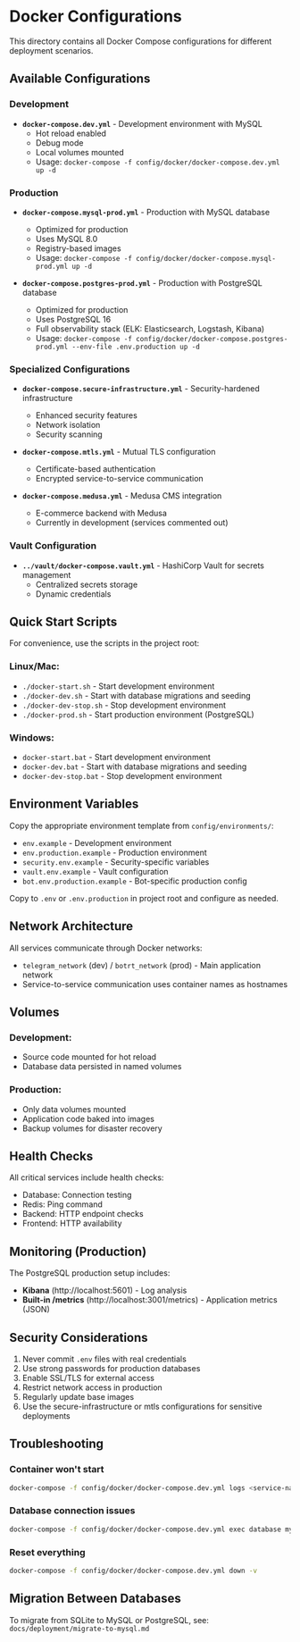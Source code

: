 # Docker Configurations

This directory contains all Docker Compose configurations for different deployment scenarios.

## Available Configurations

### Development

- **`docker-compose.dev.yml`** - Development environment with MySQL
  - Hot reload enabled
  - Debug mode
  - Local volumes mounted
  - Usage: `docker-compose -f config/docker/docker-compose.dev.yml up -d`

### Production

- **`docker-compose.mysql-prod.yml`** - Production with MySQL database
  - Optimized for production
  - Uses MySQL 8.0
  - Registry-based images
  - Usage: `docker-compose -f config/docker/docker-compose.mysql-prod.yml up -d`

- **`docker-compose.postgres-prod.yml`** - Production with PostgreSQL database
  - Optimized for production
  - Uses PostgreSQL 16
  - Full observability stack (ELK: Elasticsearch, Logstash, Kibana)
  - Usage: `docker-compose -f config/docker/docker-compose.postgres-prod.yml --env-file .env.production up -d`

### Specialized Configurations

- **`docker-compose.secure-infrastructure.yml`** - Security-hardened infrastructure
  - Enhanced security features
  - Network isolation
  - Security scanning

- **`docker-compose.mtls.yml`** - Mutual TLS configuration
  - Certificate-based authentication
  - Encrypted service-to-service communication

- **`docker-compose.medusa.yml`** - Medusa CMS integration
  - E-commerce backend with Medusa
  - Currently in development (services commented out)

### Vault Configuration

- **`../vault/docker-compose.vault.yml`** - HashiCorp Vault for secrets management
  - Centralized secrets storage
  - Dynamic credentials

## Quick Start Scripts

For convenience, use the scripts in the project root:

### Linux/Mac:
- `./docker-start.sh` - Start development environment
- `./docker-dev.sh` - Start with database migrations and seeding
- `./docker-dev-stop.sh` - Stop development environment
- `./docker-prod.sh` - Start production environment (PostgreSQL)

### Windows:
- `docker-start.bat` - Start development environment
- `docker-dev.bat` - Start with database migrations and seeding
- `docker-dev-stop.bat` - Stop development environment

## Environment Variables

Copy the appropriate environment template from `config/environments/`:
- `env.example` - Development environment
- `env.production.example` - Production environment
- `security.env.example` - Security-specific variables
- `vault.env.example` - Vault configuration
- `bot.env.production.example` - Bot-specific production config

Copy to `.env` or `.env.production` in project root and configure as needed.

## Network Architecture

All services communicate through Docker networks:
- `telegram_network` (dev) / `botrt_network` (prod) - Main application network
- Service-to-service communication uses container names as hostnames

## Volumes

### Development:
- Source code mounted for hot reload
- Database data persisted in named volumes

### Production:
- Only data volumes mounted
- Application code baked into images
- Backup volumes for disaster recovery

## Health Checks

All critical services include health checks:
- Database: Connection testing
- Redis: Ping command
- Backend: HTTP endpoint checks
- Frontend: HTTP availability

## Monitoring (Production)

The PostgreSQL production setup includes:
- **Kibana** (http://localhost:5601) - Log analysis
- **Built-in /metrics** (http://localhost:3001/metrics) - Application metrics (JSON)

## Security Considerations

1. Never commit `.env` files with real credentials
2. Use strong passwords for production databases
3. Enable SSL/TLS for external access
4. Restrict network access in production
5. Regularly update base images
6. Use the secure-infrastructure or mtls configurations for sensitive deployments

## Troubleshooting

### Container won't start
```bash
docker-compose -f config/docker/docker-compose.dev.yml logs <service-name>
```

### Database connection issues
```bash
docker-compose -f config/docker/docker-compose.dev.yml exec database mysql -u telegram_user -p
```

### Reset everything
```bash
docker-compose -f config/docker/docker-compose.dev.yml down -v
```

## Migration Between Databases

To migrate from SQLite to MySQL or PostgreSQL, see: `docs/deployment/migrate-to-mysql.md`

